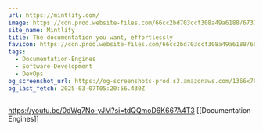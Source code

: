 ```yaml
---
url: https://mintlify.com/
image: https://cdn.prod.website-files.com/66cc2bd703ccf308a49a6188/6731aa4104da280d698c4084_Landing%20page%20OG%20Image.png
site_name: Mintlify
title: The documentation you want, effortlessly
favicon: https://cdn.prod.website-files.com/66cc2bd703ccf308a49a6188/66cc3e0d67f2324645580a18_favicon.png
tags:
  - Documentation-Engines
  - Software-Development
  - DevOps
og_screenshot_url: https://og-screenshots-prod.s3.amazonaws.com/1366x768/80/false/b4fbaafeabe5115bbd19f292d41dbfdec7f249c796bc541a48c95da12aee10a8.jpeg
og_last_fetch: 2025-03-07T05:20:56.430Z
---
```


https://youtu.be/0dWg7No-yJM?si=tdQQmoD6K667A4T3
[[Documentation Engines]]

